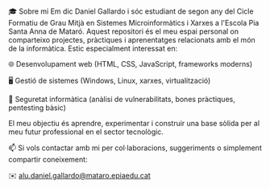 🎓 Sobre mi
Em dic Daniel Gallardo i sóc estudiant de segon any del Cicle Formatiu de Grau Mitjà en Sistemes Microinformàtics i Xarxes a l'Escola Pia Santa Anna de Mataró.
Aquest repositori és el meu espai personal on comparteixo projectes, pràctiques i aprenentatges relacionats amb el món de la informàtica. Estic especialment interessat en:

🌐 Desenvolupament web (HTML, CSS, JavaScript, frameworks moderns)

🖥️ Gestió de sistemes (Windows, Linux, xarxes, virtualització)

🔐 Seguretat informàtica (anàlisi de vulnerabilitats, bones pràctiques, pentesting bàsic)

El meu objectiu és aprendre, experimentar i construir una base sòlida per al meu futur professional en el sector tecnològic.

📫 
Si vols contactar amb mi per col·laboracions, suggeriments o simplement compartir coneixement:

✉️ alu.daniel.gallardo@mataro.epiaedu.cat
